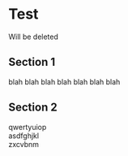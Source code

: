 Test
====

Will be deleted

Section 1
----------

blah blah blah blah blah blah blah

Section 2
---------

qwertyuiop  
asdfghjkl  
zxcvbnm
